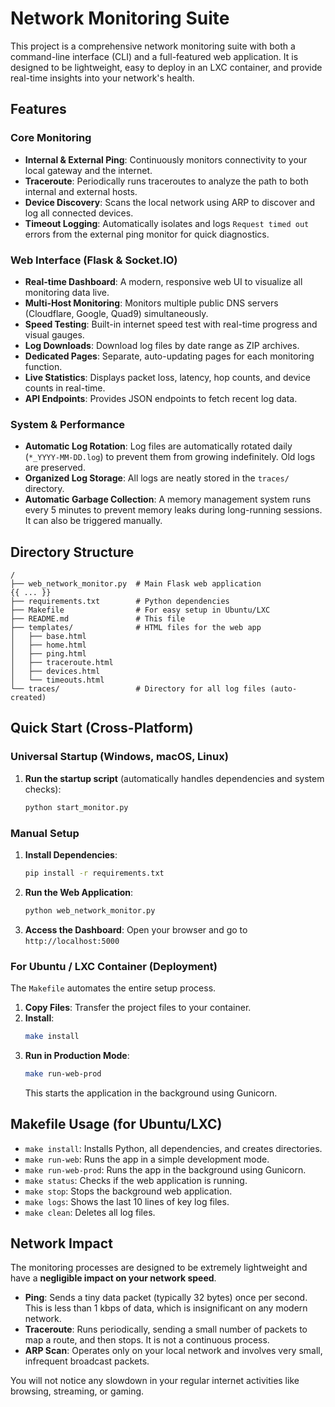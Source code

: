 # Network Monitoring Suite

This project is a comprehensive network monitoring suite with both a command-line interface (CLI) and a full-featured web application. It is designed to be lightweight, easy to deploy in an LXC container, and provide real-time insights into your network's health.

## Features

### Core Monitoring
- **Internal & External Ping**: Continuously monitors connectivity to your local gateway and the internet.
- **Traceroute**: Periodically runs traceroutes to analyze the path to both internal and external hosts.
- **Device Discovery**: Scans the local network using ARP to discover and log all connected devices.
- **Timeout Logging**: Automatically isolates and logs `Request timed out` errors from the external ping monitor for quick diagnostics.

### Web Interface (Flask & Socket.IO)
- **Real-time Dashboard**: A modern, responsive web UI to visualize all monitoring data live.
- **Multi-Host Monitoring**: Monitors multiple public DNS servers (Cloudflare, Google, Quad9) simultaneously.
- **Speed Testing**: Built-in internet speed test with real-time progress and visual gauges.
- **Log Downloads**: Download log files by date range as ZIP archives.
- **Dedicated Pages**: Separate, auto-updating pages for each monitoring function.
- **Live Statistics**: Displays packet loss, latency, hop counts, and device counts in real-time.
- **API Endpoints**: Provides JSON endpoints to fetch recent log data.

### System & Performance
- **Automatic Log Rotation**: Log files are automatically rotated daily (`*_YYYY-MM-DD.log`) to prevent them from growing indefinitely. Old logs are preserved.
- **Organized Log Storage**: All logs are neatly stored in the `traces/` directory.
- **Automatic Garbage Collection**: A memory management system runs every 5 minutes to prevent memory leaks during long-running sessions. It can also be triggered manually.

## Directory Structure
```
/
├── web_network_monitor.py  # Main Flask web application
{{ ... }}
├── requirements.txt        # Python dependencies
├── Makefile                # For easy setup in Ubuntu/LXC
├── README.md               # This file
├── templates/              # HTML files for the web app
│   ├── base.html
│   ├── home.html
│   ├── ping.html
│   ├── traceroute.html
│   ├── devices.html
│   └── timeouts.html
└── traces/                 # Directory for all log files (auto-created)
```

## Quick Start (Cross-Platform)

### Universal Startup (Windows, macOS, Linux)
1.  **Run the startup script** (automatically handles dependencies and system checks):
    ```bash
    python start_monitor.py
    ```
    
### Manual Setup
1.  **Install Dependencies**:
    ```bash
    pip install -r requirements.txt
    ```
2.  **Run the Web Application**:
    ```bash
    python web_network_monitor.py
    ```
3.  **Access the Dashboard**:
    Open your browser and go to `http://localhost:5000`

### For Ubuntu / LXC Container (Deployment)
The `Makefile` automates the entire setup process.

1.  **Copy Files**: Transfer the project files to your container.
2.  **Install**:
    ```bash
    make install
    ```
3.  **Run in Production Mode**:
    ```bash
    make run-web-prod
    ```
    This starts the application in the background using Gunicorn.

## Makefile Usage (for Ubuntu/LXC)
- `make install`: Installs Python, all dependencies, and creates directories.
- `make run-web`: Runs the app in a simple development mode.
- `make run-web-prod`: Runs the app in the background using Gunicorn.
- `make status`: Checks if the web application is running.
- `make stop`: Stops the background web application.
- `make logs`: Shows the last 10 lines of key log files.
- `make clean`: Deletes all log files.

## Network Impact

The monitoring processes are designed to be extremely lightweight and have a **negligible impact on your network speed**.

- **Ping**: Sends a tiny data packet (typically 32 bytes) once per second. This is less than 1 kbps of data, which is insignificant on any modern network.
- **Traceroute**: Runs periodically, sending a small number of packets to map a route, and then stops. It is not a continuous process.
- **ARP Scan**: Operates only on your local network and involves very small, infrequent broadcast packets.

You will not notice any slowdown in your regular internet activities like browsing, streaming, or gaming.
